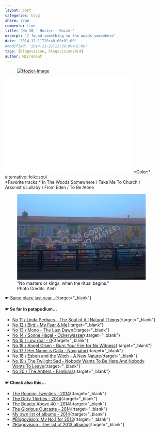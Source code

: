 ```yaml
---
layout: post
categories: blog
share: true
comments: true
title: 'No 10 - Hozier - Hozier'
excerpt: 'I found something in the woods somewhere'
date: '2014-12-11T20:40:00+01:00'
#modified: '2014-11-28T23:39:00+01:00'
tags: [blogovision, blogovision2014]
author: Micronaut
---
```

<figure>
	<a href="http://userserve-ak.last.fm/serve/_/101688719/Hozier.png"><img src="http://userserve-ak.last.fm/serve/_/101688719/Hozier.png" alt="Hozier-Image" class="center"/></a>
</figure>

<iframe width="420" height="315" src="//www.youtube.com/embed/ZMk-Nb_viR8" frameborder="0" allowfullscreen>&nbsp;</iframe>
*Color:* alternative::folk::soul<br/>
*Favorite tracks:*  In The Woods Somewhere / Take Me To Church	/ Arsonist's Lullaby / From Eden / To Be Alone

<figure>
	<a href="/images/posts/trips/ngnm.jpg"><img src="/images/posts/trips/ngnm.jpg" alt="Trips-Image" class="center"/></a>
    <figcaption>"No masters or kings, when the ritual begins." <br/>Photo Credits: Aleh</figcaption>
</figure>

&#x261B; [Same place last year...](http://themicronaut.tumblr.com/post/69719458082/blogovision2013-no10){:target="_blank"}

#### &#x261B; So far in patapodium...
* [No 11 / Linda Perhacs - The Soul of All Natural Things](/blog/blogovision2014-no11/){:target="_blank"}
* [No 12 / Bird - My Fear & Me](/blog/blogovision2014-no12/){:target="_blank"}
* [No 13 / Mono - The Last Dawn](/blog/blogovision2014-no13/){:target="_blank"}
* [No 14 / Sonne Hagal - Ockerwasser](/blog/blogovision2014-no14/){:target="_blank"}
* [No 15 / Low roar - 0](/blog/blogovision2014-no15/){:target="_blank"}
* [No 16 / Angel Olsen - Burn Your Fire for No Witness](/blog/blogovision2014-no16/){:target="_blank"}
* [No 17 / Her Name is Calla - Navigator](/blog/blogovision2014-no17/){:target="_blank"}
* [No 18 / Esben and the Witch - A New Nature](/blog/blogovision2014-no18/){:target="_blank"}
* [No 19 / The Twilight Sad - Nobody Wants To Be Here And Nobody Wants To Leave](/blog/blogovision2014-no19/){:target="_blank"}
* [No 20 / The Antlers - Familiars](/blog/blogovision2014-no20/){:target="_blank"}

#### &#x261B; Check also this…
* [The Roaring Twenties - 2014](/blog/blogovision2014-the-roaring-twenties/){:target="_blank"}
* [The Dirty Thirties - 2014](/blog/blogovision2014-the-dirty-thirties/){:target="_blank"}
* [The Beauty Above 40 - 2014](/blog/blogovision2014-the-beauty-above-40/){:target="_blank"}
* [The Glorious Outcasts - 2014](/blog/blogovision2014-the-glorious-outcasts-2014/){:target="_blank"}
* [My own list of albums - 2014](/blog/complete-list-2014/){:target="_blank"}
* [#Blogovision: My No.1 for 2013](/blog/blogovision2013-no01/){:target="_blank"}
* [#Blogovision : The list of 2013 albums](/blog/blogovision-my-own-list-of-2013-nominees-albums/){:target="_blank"}